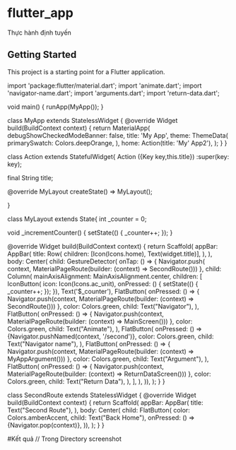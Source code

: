# flutter_app

Thực hành định tuyến

## Getting Started

This project is a starting point for a Flutter application.

import 'package:flutter/material.dart';
import 'animate.dart';
import 'navigator-name.dart';
import 'arguments.dart';
import 'return-data.dart';

void main() {
  runApp(MyApp());
}

class MyApp extends StatelessWidget {
  @override
  Widget build(BuildContext context) {
    return MaterialApp(
      debugShowCheckedModeBanner: false,
      title: 'My App',
      theme: ThemeData(
        primarySwatch: Colors.deepOrange,
      ),
      home: Action(title: 'My\' App2'),
    );
  }
}


class Action extends StatefulWidget{
  Action ({Key key,this.title}) :super(key: key);

  final String title;

  @override
  MyLayout createState() => MyLayout();

}

class MyLayout extends State<Action>{
  int _counter = 0;

  void _incrementCounter() {
    setState(() {
      _counter++;
    });
  }

  @override
  Widget build(BuildContext context) {
    return Scaffold(
      appBar: AppBar(
        title: Row(
          children: [Icon(Icons.home), Text(widget.title)],
        ),
      ),
      body: Center(
          child: GestureDetector(
            onTap: () => {
              Navigator.push(
                  context, MaterialPageRoute(builder: (context) => SecondRoute()))
            },
            child: Column(
              mainAxisAlignment: MainAxisAlignment.center,
              children: <Widget>[
                IconButton(
                    icon: Icon(Icons.ac_unit),
                    onPressed: () {
                      setState(() {
                        _counter++;
                      });
                    }),
                Text('$_counter'),
                FlatButton(
                  onPressed: () => {
                    Navigator.push(context,
                        MaterialPageRoute(builder: (context) => SecondRoute()))
                  },
                  color: Colors.green,
                  child: Text("Navigator"),
                ),
                FlatButton(
                  onPressed: () => {
                    Navigator.push(context,
                        MaterialPageRoute(builder: (context) => MainScreen()))
                  },
                  color: Colors.green,
                  child: Text("Animate"),
                ),
                FlatButton(
                  onPressed: () => {Navigator.pushNamed(context, '/second')},
                  color: Colors.green,
                  child: Text("Navigator name"),
                ),
                FlatButton(
                  onPressed: () => {
                    Navigator.push(context,
                        MaterialPageRoute(builder: (context) => MyAppArgument()))
                  },
                  color: Colors.green,
                  child: Text("Argument"),
                ),
                FlatButton(
                  onPressed: () => {
                    Navigator.push(context,
                        MaterialPageRoute(builder: (context) => ReturnDataScreen()))
                  },
                  color: Colors.green,
                  child: Text("Return Data"),
                ),
              ],
            ),
          )),
    );
  }
}


class SecondRoute extends StatelessWidget {
  @override
  Widget build(BuildContext context) {
    return Scaffold(
      appBar: AppBar(
        title: Text("Second Route"),
      ),
      body: Center(
          child: FlatButton(
            color: Colors.amberAccent,
            child: Text("Back Home"),
            onPressed: () => {Navigator.pop(context)},
          )),
    );
  }
}

#Kết quả
// Trong Directory screenshot